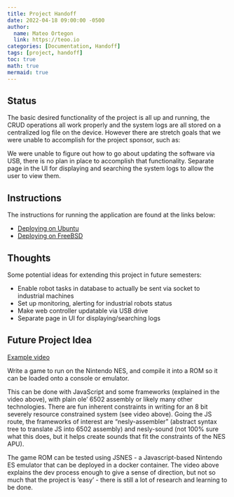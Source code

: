 ```yaml
---
title: Project Handoff
date: 2022-04-18 09:00:00 -0500
author:
  name: Mateo Ortegon
  link: https://teoo.io
categories: [Documentation, Handoff]
tags: [project, handoff]
toc: true
math: true
mermaid: true
---
```


## Status


The basic desired functionality of the project is all up and running, the CRUD operations all work properly and the
system logs are all stored on a centralized log file on the device. However there are stretch goals that we were unable to accomplish for the project sponsor, such as:


We were unable to figure out how to go about updating the software via USB, there is no plan in place to accomplish that
functionality.
Separate page in the UI for displaying and searching the system logs to allow the user to view them.

## Instructions
The instructions for running the application are found at the links below:
- [Deploying on Ubuntu](https://cs481-ekh.github.io/s22-ewco/posts/Ubuntu-Set-up/)
- [Deploying on FreeBSD](https://cs481-ekh.github.io/s22-ewco/posts/FreeBSD-Set-up/)

## Thoughts

Some potential ideas for extending this project in future semesters:
- Enable robot tasks in database to actually be sent via socket to industrial machines
- Set up monitoring, alerting for industrial robots status
- Make web controller updatable via USB drive
- Separate page in UI for displaying/searching logs

## Future Project Idea

[Example video](https://www.youtube.com/watch?v=D9ZbqnffS7c)

Write a game to run on the Nintendo NES, and compile it into a ROM so it can be loaded onto a console or emulator.

This can be done with JavaScript and some frameworks (explained in the video above), with plain ole’ 6502 assembly
or likely many other technologies. There are fun inherent constraints in writing for an 8 bit severely resource
constrained system (see video above). Going the JS route, the frameworks of interest are “nesly-assembler” (abstract
syntax tree to translate JS into 6502 assembly) and nesly-sound (not 100% sure what this does, but it helps create
sounds that fit the constraints of the NES APU).

The game ROM can be tested using JSNES - a Javascript-based Nintendo ES emulator that can be deployed in a docker
container. The video above explains the dev process enough to give a sense of direction, but not so much that the
project is ‘easy’ - there is still a lot of research and learning to be done.

